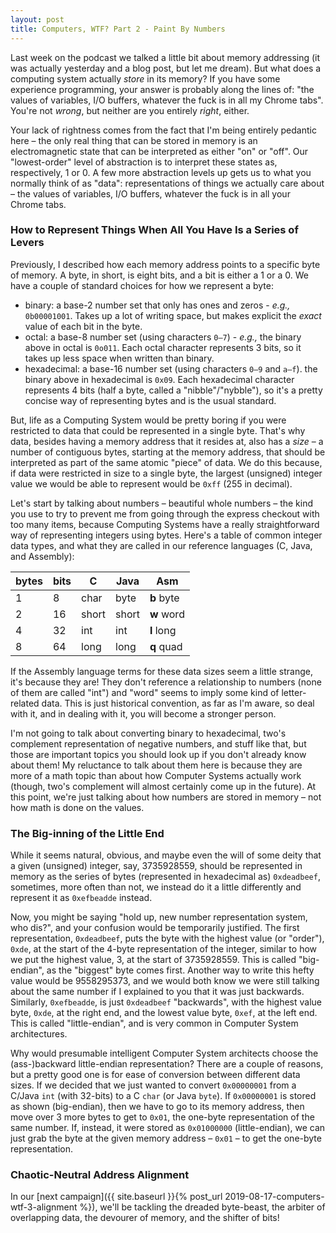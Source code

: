 ```yaml
---
layout: post
title: Computers, WTF? Part 2 - Paint By Numbers
---
```

Last week on the podcast we talked a little bit about memory addressing (it 
was actually yesterday and a blog post, but let me dream). But what does a 
computing system actually *store* in its memory? If you have some experience 
programming, your answer is probably along the lines of: "the values of 
variables, I/O buffers, whatever the fuck is in all my Chrome tabs". You're 
not *wrong*, but neither are you entirely *right*, either.

Your lack of rightness comes from the fact that I'm being entirely pedantic 
here – the only real thing that can be stored in memory is an electromagnetic 
state that can be interpreted as either "on" or "off". Our "lowest-order" 
level of abstraction is to interpret these states as, respectively, 1 or 0. A 
few more abstraction levels up gets us to what you normally think of as 
"data": representations of things we actually care about – the values of 
variables, I/O buffers, whatever the fuck is in all your Chrome tabs.

### How to Represent Things When All You Have Is a Series of Levers
Previously, I described how each memory address points to a specific byte of 
memory. A byte, in short, is eight bits, and a bit is either a 1 or a 0. We 
have a couple of standard choices for how we represent a byte:

  * binary: a base-2 number set that only has ones and zeros - *e.g.,* 
    `0b00001001`. Takes up a lot of writing space, but makes explicit the 
    *exact* value of each bit in the byte.
  * octal: a base-8 number set (using characters `0–7`) - *e.g.,* the binary 
    above in octal is `0o011`. Each octal character represents 3 bits, so it 
    takes up less space when written than binary.
  * hexadecimal: a base-16 number set (using characters `0–9` and `a–f`). the 
    binary above in hexadecimal is `0x09`. Each hexadecimal character 
    represents 4 bits (half a byte, called a "nibble"/"nybble"), so it's a 
    pretty concise way of representing bytes and is the usual standard.

But, life as a Computing System would be pretty boring if you were restricted 
to data that could be represented in a single byte. That's why data, besides 
having a memory address that it resides at, also has a *size* – a number of 
contiguous bytes, starting at the memory address, that should be interpreted as 
part of the same atomic "piece" of data. We do this because, if data were 
restricted in size to a single byte, the largest (unsigned) integer value we 
would be able to represent would be `0xff` (255 in decimal).

Let's start by talking about numbers – beautiful whole numbers – the kind you 
use to try to prevent me from going through the express checkout with too many 
items, because Computing Systems have a really straightforward way of 
representing integers using bytes. Here's a table of common integer data types, 
and what they are called in our reference languages (C, Java, and Assembly):

<table class="post-table">
  <thead>
    <tr>
      <th>bytes</th>
      <th>bits</th>
      <th>C</th>
      <th>Java</th>
      <th>Asm</th>
    </tr>
  </thead>
  <tbody>
    <tr>
      <td>1</td>
      <td>8</td>
      <td>char</td>
      <td>byte</td>
      <td><strong>b</strong> byte</td>
    </tr>
    <tr>
      <td>2</td>
      <td>16</td>
      <td>short</td>
      <td>short</td>
      <td><strong>w</strong> word</td>
    </tr>
    <tr>
      <td>4</td>
      <td>32</td>
      <td>int</td>
      <td>int</td>
      <td><strong>l</strong> long</td>
    </tr>
    <tr>
      <td>8</td>
      <td>64</td>
      <td>long</td>
      <td>long</td>
      <td><strong>q</strong> quad</td>
    </tr>
  </tbody>
</table>

If the Assembly language terms for these data sizes seem a little strange, it's 
because they are! They don't reference a relationship to numbers (none of 
them are called "int") and "word" seems to imply some kind of letter-related 
data. This is just historical convention, as far as I'm aware, so deal with it, 
and in dealing with it, you will become a stronger person.

I'm not going to talk about converting binary to hexadecimal, two's complement 
representation of negative numbers, and stuff like that, but those are 
important topics you should look up if you don't already know about them! My 
reluctance to talk about them here is because they are more of a math topic 
than about how Computer Systems actually work (though, two's complement will 
almost certainly come up in the future). At this point, we're just talking 
about how numbers are stored in memory – not how math is done on the values.

### The Big-inning of the Little End
While it seems natural, obvious, and maybe even the will of some deity that a 
given (unsigned) integer, say, 3735928559, should be represented in memory as 
the series of bytes (represented in hexadecimal as) `0xdeadbeef`, sometimes, 
more often than not, we instead do it a little differently and represent it as 
`0xefbeadde` instead.

Now, you might be saying "hold up, new number representation system, who 
dis?", and your confusion would be temporarily justified. The first 
representation, `0xdeadbeef`, puts the byte with the highest value (or 
"order"), `0xde`, at the start of the 4-byte representation of the integer, 
similar to how we put the highest value, 3, at the start of 3735928559. This 
is called "big-endian", as the "biggest" byte comes first. Another way to write 
this hefty value would be 9558295373, and we would both know we were still 
talking about the same number if I explained to you that it was just backwards. 
Similarly, `0xefbeadde`, is just `0xdeadbeef` "backwards", with the highest 
value byte, `0xde`, at the right end, and the lowest value byte, `0xef`, at 
the left end. This is called "little-endian", and is very common in Computer 
System architectures.

Why would presumable intelligent Computer System architects choose the 
(ass-)backward little-endian representation? There are a couple of reasons, 
but a pretty good one is for ease of conversion between different data sizes. 
If we decided that we just wanted to convert `0x00000001` from a C/Java `int` 
(with 32-bits) to a C `char` (or Java `byte`). If `0x00000001` is stored as 
shown (big-endian), then we have to go to its memory address, then move over 3 
more bytes to get to `0x01`, the one-byte representation of the same number. 
If, instead, it were stored as `0x01000000` (little-endian), we can just grab 
the byte at the given memory address – `0x01` – to get the one-byte 
representation.

### Chaotic-Neutral Address Alignment
In our [next campaign]({{ site.baseurl }}{% post_url 2019-08-17-computers-wtf-3-alignment %}), 
we'll be tackling the dreaded byte-beast, the arbiter of overlapping data, the 
devourer of memory, and the shifter of bits!
